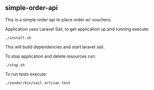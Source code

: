 ## simple-order-api

This is a simple order api to place order w/ vouchers.

Application uses Laravel Sail, to get application up and running execute: 

`./install.sh`

This will build dependencies and start laravel sail.

To stop application and delete resources run:

`./stop.sh`

To run tests execute:

`./vendor/bin/sail artisan test `
